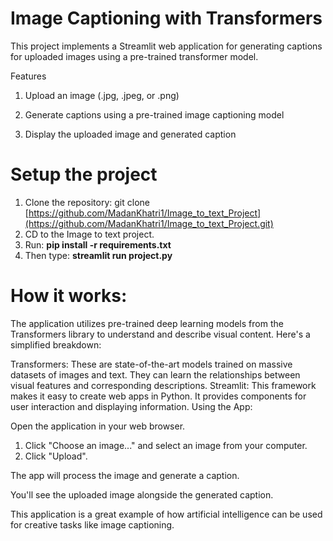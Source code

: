 # Image Captioning with Transformers
This project implements a Streamlit web application for generating captions for uploaded images using a pre-trained transformer model.

Features
  1. Upload an image (.jpg, .jpeg, or .png)
  
  2. Generate captions using a pre-trained image captioning model
  
  3. Display the uploaded image and generated caption


# Setup the project
  1. Clone the repository: git clone [https://github.com/MadanKhatri1/Image_to_text_Project](https://github.com/MadanKhatri1/Image_to_text_Project.git)
  2. CD to the Image to text project.
  3. Run: **pip install -r requirements.txt**
  4. Then type: **streamlit run project.py**



# How it works:

The application utilizes pre-trained deep learning models from the Transformers library to understand and describe visual content. Here's a simplified breakdown:

  Transformers: These are state-of-the-art models trained on massive datasets of images and text. They can learn the relationships between visual features and corresponding descriptions.
  Streamlit: This framework makes it easy to create web apps in Python. It provides components for user interaction and displaying information.
  Using the App:

Open the application in your web browser.
  1. Click "Choose an image..." and select an image from your computer.
  2. Click "Upload".
     
The app will process the image and generate a caption.

You'll see the uploaded image alongside the generated caption.

This application is a great example of how artificial intelligence can be used for creative tasks like image captioning.
